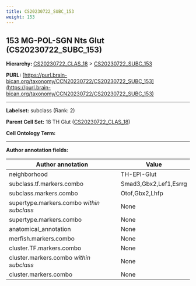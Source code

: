 ```yaml
---
title: CS20230722_SUBC_153
weight: 153
---
```

## 153 MG-POL-SGN Nts Glut (CS20230722_SUBC_153)
<b>Hierarchy: </b>
[CS20230722_CLAS_18](../CS20230722_CLAS_18) >
[CS20230722_SUBC_153](../CS20230722_SUBC_153)

**PURL:** [https://purl.brain-bican.org/taxonomy/CCN20230722/CS20230722_SUBC_153](https://purl.brain-bican.org/taxonomy/CCN20230722/CS20230722_SUBC_153)

---


**Labelset:** subclass (Rank: 2)

**Parent Cell Set:** 18 TH Glut ([CS20230722_CLAS_18](../CS20230722_CLAS_18))



**Cell Ontology Term:** 

[MARKER GENES.]: #


---

[TRANSFERRED ANNOTATIONS.]: #


[AUTHOR ANNOTATION FIELDS.]: #


**Author annotation fields:**

| Author annotation | Value |
|-------------------|-------|
|neighborhood|TH-EPI-Glut|
|subclass.tf.markers.combo|Smad3,Gbx2,Lef1,Esrrg|
|subclass.markers.combo|Otof,Gbx2,Lhfp|
|supertype.markers.combo _within subclass_|None|
|supertype.markers.combo|None|
|anatomical_annotation|None|
|merfish.markers.combo|None|
|cluster.TF.markers.combo|None|
|cluster.markers.combo _within subclass_|None|
|cluster.markers.combo|None|
